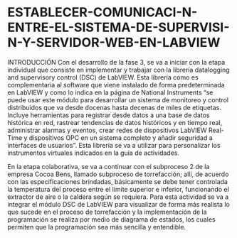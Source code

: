 # ESTABLECER-COMUNICACI-N-ENTRE-EL-SISTEMA-DE-SUPERVISI-N-Y-SERVIDOR-WEB-EN-LABVIEW
INTRODUCCIÓN
Con el desarrollo de la fase 3, se va a iniciar con la etapa individual que consiste en implementar y trabajar con la librería datalogging and supervisory control (DSC) de LabVIEW. Esta librería como es complementaria al software que viene instalado de forma predeterminada en LabVIEW y como lo indica en la página de National Instruments “se puede usar este módulo para desarrollar un sistema de monitoreo y control distribuidos que va desde docenas hasta decenas de miles de etiquetas. Incluye herramientas para registrar desde datos a una base de datos histórica en red, rastrear tendencias de datos históricos y en tiempo real, administrar alarmas y eventos, crear redes de dispositivos LabVIEW Real-Time y dispositivos OPC en un sistema completo y añadir seguridad a interfaces de usuarios”. Esta librería se va a utilizar para personalizar los instrumentos virtuales indicados en la guía de actividades.

En la etapa colaborativa, se va a continuar con el subproceso 2 de la empresa Cocoa Bens, llamado subproceso de torrefacción; allí, de acuerdo con las especificaciones brindadas, básicamente se debe tener controlada la temperatura del proceso entre el límite superior e inferior, funcionando el extractor de aire o la caldera según se requiera. Para esta actividad se va a integrar el módulo DSC de LabVIEW para visualizar de forma más realista lo que sucede en el proceso de torrefacción y la implementación de la programación se realiza por medio de diagrama de estados, los cuales permiten que la programación sea más sencilla y entendible.
